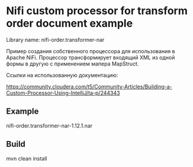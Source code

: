# Nifi custom processor for transform order document example
Library name: nifi-order.transformer-nar

  Пример создания собственного процессора для использования в Apache NiFi.
Процессор трансформирует входящий XML из одной формы в другую с применением мапера MapStruct.

Ссылки на использованную документацию:

https://community.cloudera.com/t5/Community-Articles/Building-a-Custom-Processor-Using-IntelliJ/ta-p/244343

## Example
nifi-order.transformer-nar-1.12.1.nar

## Build
mvn clean install
